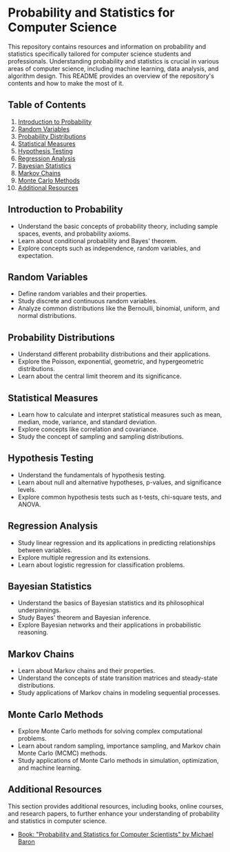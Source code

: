 # Probability and Statistics for Computer Science

This repository contains resources and information on probability and statistics specifically tailored for computer science students and professionals. Understanding probability and statistics is crucial in various areas of computer science, including machine learning, data analysis, and algorithm design. This README provides an overview of the repository's contents and how to make the most of it.

## Table of Contents

1. [Introduction to Probability](#introduction-to-probability)
2. [Random Variables](#random-variables)
3. [Probability Distributions](#probability-distributions)
4. [Statistical Measures](#statistical-measures)
5. [Hypothesis Testing](#hypothesis-testing)
6. [Regression Analysis](#regression-analysis)
7. [Bayesian Statistics](#bayesian-statistics)
8. [Markov Chains](#markov-chains)
9. [Monte Carlo Methods](#monte-carlo-methods)
10. [Additional Resources](#additional-resources)

## Introduction to Probability

- Understand the basic concepts of probability theory, including sample spaces, events, and probability axioms.
- Learn about conditional probability and Bayes' theorem.
- Explore concepts such as independence, random variables, and expectation.

## Random Variables

- Define random variables and their properties.
- Study discrete and continuous random variables.
- Analyze common distributions like the Bernoulli, binomial, uniform, and normal distributions.

## Probability Distributions

- Understand different probability distributions and their applications.
- Explore the Poisson, exponential, geometric, and hypergeometric distributions.
- Learn about the central limit theorem and its significance.

## Statistical Measures

- Learn how to calculate and interpret statistical measures such as mean, median, mode, variance, and standard deviation.
- Explore concepts like correlation and covariance.
- Study the concept of sampling and sampling distributions.

## Hypothesis Testing

- Understand the fundamentals of hypothesis testing.
- Learn about null and alternative hypotheses, p-values, and significance levels.
- Explore common hypothesis tests such as t-tests, chi-square tests, and ANOVA.

## Regression Analysis

- Study linear regression and its applications in predicting relationships between variables.
- Explore multiple regression and its extensions.
- Learn about logistic regression for classification problems.

## Bayesian Statistics

- Understand the basics of Bayesian statistics and its philosophical underpinnings.
- Study Bayes' theorem and Bayesian inference.
- Explore Bayesian networks and their applications in probabilistic reasoning.

## Markov Chains

- Learn about Markov chains and their properties.
- Understand the concepts of state transition matrices and steady-state distributions.
- Study applications of Markov chains in modeling sequential processes.

## Monte Carlo Methods

- Explore Monte Carlo methods for solving complex computational problems.
- Learn about random sampling, importance sampling, and Markov chain Monte Carlo (MCMC) methods.
- Study applications of Monte Carlo methods in simulation, optimization, and machine learning.

## Additional Resources

This section provides additional resources, including books, online courses, and research papers, to further enhance your understanding of probability and statistics in computer science.

- [Book: "Probability and Statistics for Computer Scientists" by Michael Baron](https://cis.temple.edu/~latecki/Courses/CIS2033-Spring13/Modern_intro_probability_statistics_Dekking05.pdf)

